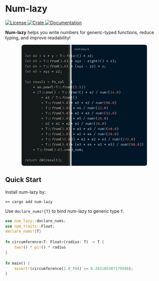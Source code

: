 # Num-lazy
<p>
    <a href="https://opensource.org/license/BSD-3-clause">
        <img src="https://img.shields.io/badge/License-BSD--3--Clause-brightgreen.svg" alt="License">
    </a> 
    <a href="https://crates.io/crates/num-lazy">
        <img src="https://img.shields.io/crates/v/num-lazy" alt="Crate">
    </a> 
    <a href="https://docs.rs/num-lazy">
        <img src="https://img.shields.io/badge/Docs-docs.rs-blue" alt="Documentation">
    </a>
</p>

**Num-lazy** helps you write numbers for generic-typed functions, reduce typing, and improve readability!

<p align="center">
    <a href="https://github.com/p-sira/num-lazy/">
        <img src="https://github.com/p-sira/num-lazy/blob/main/images/num-lazy.png?raw=true" alt="num-lazy demo" width=400>
    </a>
</p>

## Quick Start
Install num-lazy by:
```shell
>> cargo add num-lazy
```

Use `declare_nums!{T}` to bind num-lazy to generic type `T`.
```rust
use num_lazy::declare_nums;
use num_traits::Float;
declare_nums!{T}

fn circumference<T: Float>(radius: T) -> T {
    two!() * pi!() * radius
}

fn main() {
    assert!(circumference(1.0_f64) == 6.283185307179586);
}
```